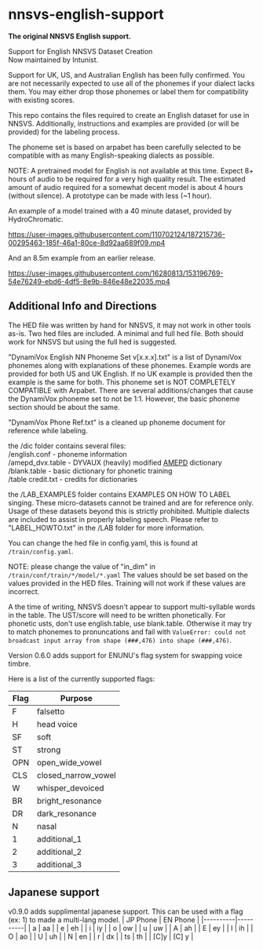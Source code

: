 # nnsvs-english-support
**The original NNSVS English support.**

Support for English NNSVS Dataset Creation
<br/>Now maintained by Intunist.

Support for UK, US, and Australian English has been fully confirmed.
You are not necessarily expected to use all of the phonemes if your dialect lacks them. You may either drop those phonemes or label them for compatibility with existing scores.

This repo contains the files required to create an English dataset for use in NNSVS.
Additionally, instructions and examples are provided (or will be provided) for the labeling process.

The phoneme set is based on arpabet has been carefully selected to be compatible with as many English-speaking dialects as possible.

NOTE: A pretrained model for English is not available at this time. Expect 8+ hours of audio to be required for a very high quality result.
The estimated amount of audio required for a somewhat decent model is about 4 hours (without silence). A prototype can be made with less (~1 hour).

An example of a model trained with a 40 minute dataset, provided by HydroChromatic.

https://user-images.githubusercontent.com/110702124/187215736-00295463-185f-46a1-80ce-8d92aa689f09.mp4

And an 8.5m example from an earlier release.

https://user-images.githubusercontent.com/16280813/153196769-54e76249-ebd6-4df5-8e9b-846e48e22035.mp4


## Additional Info and Directions

The HED file was written by hand for NNSVS, it may not work in other tools as-is.
Two hed files are included. A minimal and full hed file. Both should work for NNSVS but using the full hed is suggested.

"DynamiVox English NN Phoneme Set v[x.x.x].txt" is a list of DynamiVox phonemes along with explanations of these phonemes.
Example words are provided for both US and UK English. If no UK example is provided then the example is the same for both.
This phoneme set is NOT COMPLETELY COMPATIBLE with Arpabet.
There are several additions/changes that cause the DynamiVox phoneme set to not be 1:1.
However, the basic phoneme section should be about the same.

"DynamiVox Phone Ref.txt" is a cleaned up phoneme document for reference while labeling.

the /dic folder contains several files:  
/english.conf - phoneme information  
/amepd_dvx.table - DYVAUX (heavily) modified [AMEPD](https://github.com/rhdunn/amepd) dictionary  
/blank.table - basic dictionary for phonetic training  
/table credit.txt - credits for dictionaries  

the /LAB_EXAMPLES folder contains EXAMPLES ON HOW TO LABEL singing.
These micro-datasets cannot be trained and are for reference only.
Usage of these datasets beyond this is strictly prohibited.
Multiple dialects are included to assist in properly labeling speech.
Please refer to "LABEL_HOWTO.txt" in the /LAB folder for more information.

You can change the hed file in config.yaml, this is found at `/train/config.yaml`.

NOTE: please change the value of "in_dim" in `/train/conf/train/*/model/*.yaml`
The values should be set based on the values provided in the HED files.
Training will not work if these values are incorrect.

A the time of writing, NNSVS doesn't appear to support multi-syllable words in the table. The UST/score will need to be written phonetically.
For phonetic usts, don't use english.table, use blank.table.
Otherwise it may try to match phonemes to pronuncations and fail with `ValueError: could not broadcast input array from shape (###,476) into shape (###,476)`.

Version 0.6.0 adds support for ENUNU's flag system for swapping voice timbre.

Here is a list of the currently supported flags:

| Flag | Purpose               |
|------|-----------------------|
| F    | falsetto              |
| H    | head voice            |
| SF   | soft                  |
| ST   | strong                |
| OPN  | open_wide_vowel       |
| CLS  | closed_narrow_vowel   |
| W    | whisper_devoiced      |
| BR   | bright_resonance      |
| DR   | dark_resonance        |
| N    | nasal                 |
| 1    | additional_1          |
| 2    | additional_2          |
| 3    | additional_3          |

## Japanese support
v0.9.0 adds supplimental japanese support. This can be used with a flag (ex: 1) to made a multi-lang model.
| JP Phone | EN Phone |
|----------|----------|
| a        | aa       |
| e        | eh       |
| i        | iy       |
| o        | ow       |
| u        | uw       |
| A        | ah       |
| E        | ey       |
| I        | ih       |
| O        | ao       |
| U        | uh       |
| N        | en       |
| r        | dx       |
| ts       | th       |
| [C]y     | [C] y    |
